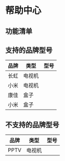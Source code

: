 # 帮助中心

## 功能清单

## 支持的品牌型号
| 品牌 | 类型 | 型号 |
|:---:|---|---|
| 长虹 | 电视机 |  |
| 小米 | 电视机 |  |
| 康佳 | 盒子 |  |
| 小米 | 盒子 |  |

## 不支持的品牌型号
| 品牌 | 类型 | 型号 |
|:---:|---|---|
| PPTV | 电视机 |  |
